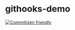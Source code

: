 # githooks-demo

[![Commitizen friendly](https://img.shields.io/badge/commitizen-friendly-brightgreen.svg)](http://commitizen.github.io/cz-cli/)





